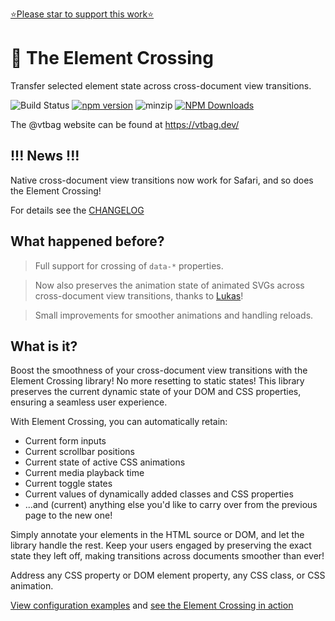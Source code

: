 [⭐️Please star to support this work⭐️](https://github.com/vtbag/element-crossing)

# 🚸 The Element Crossing

Transfer selected element state across cross-document view transitions.

![Build Status](https://github.com/vtbag/element-crossing/actions/workflows/run-build.yml/badge.svg)
[![npm version](https://img.shields.io/npm/v/@vtbag/element-crossing/latest)](https://www.npmjs.com/package/@vtbag/element-crossing)
![minzip](https://badgen.net/bundlephobia/minzip/@vtbag/element-crossing)
[![NPM Downloads](https://img.shields.io/npm/dw/@vtbag/element-crossing)](https://www.npmjs.com/package/@vtbag/element-crossing)

The @vtbag website can be found at https://vtbag.dev/

## !!! News !!!

Native cross-document view transitions now work for Safari, and so does the Element Crossing!

For details see the [CHANGELOG](https://github.com/vtbag/element-crossing/blob/main/CHANGELOG.md)

## What happened before?

> Full support for crossing of `data-*` properties.

> Now also preserves the animation state of animated SVGs across cross-document view transitions, thanks to [Lukas](https://github.com/trombach)!

> Small improvements for smoother animations and handling reloads.


## What is it?

Boost the smoothness of your cross-document view transitions with the Element Crossing library! No more resetting to static states! This library preserves the current dynamic state of your DOM and CSS properties, ensuring a seamless user experience.

With Element Crossing, you can automatically retain:

- Current form inputs
- Current scrollbar positions
- Current state of active CSS animations
- Current media playback time
- Current toggle states
- Current values of dynamically added classes and CSS properties
- ...and (current) anything else you'd like to carry over from the previous page to the new one!

Simply annotate your elements in the HTML source or DOM, and let the library handle the rest. Keep your users engaged by preserving the exact state they left off, making transitions across documents smoother than ever!

Address any CSS property or DOM element property, any CSS class, or CSS animation.

[View configuration examples](https://vtbag.dev/tools/element-crossing/#applications-with-real-world-examples) and [see the Element Crossing in action](https://vtbag.dev/crossing/vanilla/1/)
